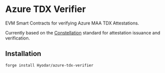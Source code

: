 # Azure TDX Verifier

EVM Smart Contracts for verifying Azure MAA TDX Attestations.

Currently based on the [Constellation](https://github.com/edgelesssys/constellation)
standard for attestation issuance and verification.

## Installation

```bash
forge install Hyodar/azure-tdx-verifier
```
